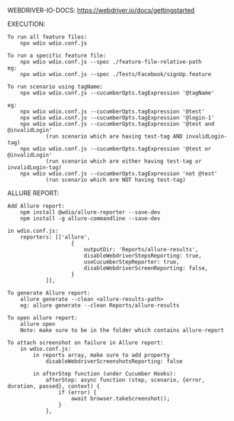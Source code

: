 WEBDRIVER-IO-DOCS:
    https://webdriver.io/docs/gettingstarted

EXECUTION:

    To run all feature files:
        npx wdio wdio.conf.js
    
    To run a specific feature file:
        npx wdio wdio.conf.js --spec ./feature-file-relative-path
    eg:
        npx wdio wdio.conf.js --spec ./Tests/Facebook/signUp.feature

    To run scenario using tagName:
        npx wdio wdio.conf.js --cucumberOpts.tagExpression '@tagName'

    eg:
        npx wdio wdio.conf.js --cucumberOpts.tagExpression '@test'
        npx wdio wdio.conf.js --cucumberOpts.tagExpression '@login-1'
        npx wdio wdio.conf.js --cucumberOpts.tagExpression '@test and @invalidLogin'
                (run scenario which are having test-tag AND invalidLogin-tag)
        npx wdio wdio.conf.js --cucumberOpts.tagExpression '@test or @invalidLogin'
                (run scenario which are either having test-tag or invalidLogin-tag)
        npx wdio wdio.conf.js --cucumberOpts.tagExpression 'not @test'
                (run scenario which are NOT having test-tag)

ALLURE REPORT:

    Add Allure report:
        npm install @wdio/allure-reporter --save-dev
        npm install -g allure-commandline --save-dev

    in wdio.conf.js:
        reporters: [['allure',
                        {
                            outputDir: 'Reports/allure-results',
                            disableWebdriverStepsReporting: true,
                            useCucumberStepReporter: true,
                            disableWebdriverScreenReporting: false,
                        }
                ]],

    To generate Allure report:
        allure generate --clean <allure-results-path>
        eg: allure generate --clean Reports/allure-results
    
    To open allure report:
        allure open
        Note: make sure to be in the folder which contains allure-report

    To attach screenshot on failure in Allure report:
        in wdio.conf.js:
            in reports array, make sure to add property
                disableWebdriverScreenshotsReporting: false
            
            in afterStep function (under Cucumber Hooks):
                afterStep: async function (step, scenario, {error, duration, passed}, context) {
                    if (error) {
                        await browser.takeScreenshot();
                    }
                },